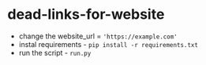 # dead-links-for-website

- change the website_url = `'https://example.com'`
- instal requirements - `pip install -r requirements.txt`
- run the script - `run.py`

